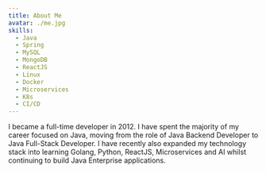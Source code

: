 ```yaml
---
title: About Me
avatar: ./me.jpg
skills:
  - Java
  - Spring
  - MySQL
  - MongoDB
  - ReactJS
  - Linux
  - Docker
  - Microservices
  - K8s
  - CI/CD
---
```


I became a full-time developer in 2012. I have spent the majority of my career focused on Java, moving from the role of Java Backend Developer to Java Full-Stack Developer. I have recently also expanded my technology stack into learning Golang, Python, ReactJS, Microservices and AI whilst continuing to build Java Enterprise applications.
